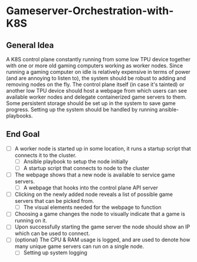 # Gameserver-Orchestration-with-K8S
## General Idea
A K8S control plane constantly running from some low TPU device together with one or more old gaming computers working as worker nodes. Since running a gaming computer on idle is relatively expensive in terms of power (and are annoying to listen to), the system should be robust to adding and removing nodes on the fly. The control plane itself (in case it's tainted) or another low TPU device should host a webpage from which users can see available worker nodes and delegate containerized game servers to them. Some persistent storage should be set up in the system to save game progress. Setting up the system should be handled by running ansible-playbooks.

## End Goal
- [ ] A worker node is started up in some location, it runs a startup script that connects it to the cluster. 
    - [ ] Ansible playbook to setup the node initially
    - [ ] A startup script that connects to node to the cluster
- [ ] The webpage shows that a new node is available to service game servers. 
    - [ ] A webpage that hooks into the control plane API server
- [ ] Clicking on the newly added node reveals a list of possible game servers that can be picked from.
    - [ ] The visual elements needed for the webpage to function
- [ ] Choosing a game changes the node to visually indicate that a game is running on it.
- [ ] Upon successfully starting the game server the node should show an IP which can be used to connect.
- [ ] (optional) The CPU & RAM usage is logged, and are used to denote how many unique game servers can run on a single node.
    - [ ] Setting up system logging
